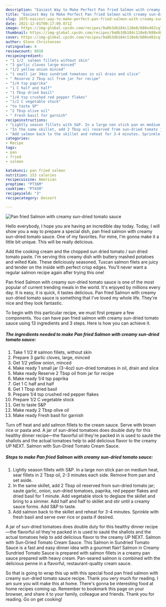 ```yaml
---
description: "Easiest Way to Make Perfect Pan fried Salmon with creamy sun-dried tomato sauce"
title: "Easiest Way to Make Perfect Pan fried Salmon with creamy sun-dried tomato sauce"
slug: 1975-easiest-way-to-make-perfect-pan-fried-salmon-with-creamy-sun-dried-tomato-sauce
date: 2021-12-01T00:17:09.071Z
image: https://img-global.cpcdn.com/recipes/9a0b3db184c110e8/680x482cq70/pan-fried-salmon-with-creamy-sun-dried-tomato-sauce-recipe-main-photo.jpg
thumbnail: https://img-global.cpcdn.com/recipes/9a0b3db184c110e8/680x482cq70/pan-fried-salmon-with-creamy-sun-dried-tomato-sauce-recipe-main-photo.jpg
cover: https://img-global.cpcdn.com/recipes/9a0b3db184c110e8/680x482cq70/pan-fried-salmon-with-creamy-sun-dried-tomato-sauce-recipe-main-photo.jpg
author: Glenn Christensen
ratingvalue: 4
reviewcount: 8010
recipeingredient:
- "1 1/2  salmon fillets without skin"
- "3 garlic cloves large minced"
- "1/2 yellow onion minced"
- "1 small jar 34oz sundried tomatoes in oil drain and slice"
- " Reserve 2 Tbsp oil from jar for recipe"
- "1/4 tsp paprika"
- "1 C half and half"
- "1 Tbsp dried basil"
- "1/4 tsp crushed red pepper flakes"
- "1/2 C vegetable stock"
- "to taste SP"
- "2 Tbsp olive oil"
- " Fresh basil for garnish"
recipeinstructions:
- "Lightly season fillets with S&P. In a large non stick pan on medium heat, sear fillets in 2 Tbsp oil, 2-3 minutes each side. Remove from pan and set aside."
- "In the same skillet, add 2 Tbsp oil reserved from sun-dried tomato jar; saute garlic, onion, sun-dried tomatoes, paprika, red pepper flakes and dried basil for 1 minute. Add vegetable stock to deglaze the skillet and bring to a simmer. Add half and half to skillet and stir until a creamy sauce forms. Add S&P to taste."
- "Add salmon back to the skillet and reheat for 3-4 minutes. Sprinkle with fresh basil and serve over rice or pasta if desired."
categories:
- Recipe
tags:
- pan
- fried
- salmon

katakunci: pan fried salmon 
nutrition: 153 calories
recipecuisine: American
preptime: "PT36M"
cooktime: "PT45M"
recipeyield: "3"
recipecategory: Dessert

---
```



![Pan fried Salmon with creamy sun-dried tomato sauce](https://img-global.cpcdn.com/recipes/9a0b3db184c110e8/680x482cq70/pan-fried-salmon-with-creamy-sun-dried-tomato-sauce-recipe-main-photo.jpg)

Hello everybody, I hope you are having an incredible day today. Today, I will show you a way to prepare a special dish, pan fried salmon with creamy sun-dried tomato sauce. One of my favorites. For mine, I'm gonna make it a little bit unique. This will be really delicious.

Add the cooking cream and the chopped sun dried tomato / sun dried tomato paste. I'm serving this creamy dish with buttery mashed potatoes and wilted Kale. These deliciously seasoned, Tuscan salmon filets are juicy and tender on the inside with perfect crisp edges. You'll never want a regular salmon recipe again after trying this one!

Pan fried Salmon with creamy sun-dried tomato sauce is one of the most popular of current trending meals in the world. It's enjoyed by millions every day. It is easy, it is quick, it tastes delicious. Pan fried Salmon with creamy sun-dried tomato sauce is something that I've loved my whole life. They're nice and they look fantastic.


To begin with this particular recipe, we must first prepare a few components. You can have pan fried salmon with creamy sun-dried tomato sauce using 13 ingredients and 3 steps. Here is how you can achieve it.

<!--inarticleads1-->

##### The ingredients needed to make Pan fried Salmon with creamy sun-dried tomato sauce:

1. Take 1 1/2 # salmon fillets, without skin
1. Prepare 3 garlic cloves, large, minced
1. Get 1/2 yellow onion, minced
1. Make ready 1 small jar (3-4oz) sun-dried tomatoes in oil, drain and slice
1. Make ready  Reserve 2 Tbsp oil from jar for recipe
1. Make ready 1/4 tsp paprika
1. Get 1 C half and half
1. Get 1 Tbsp dried basil
1. Prepare 1/4 tsp crushed red pepper flakes
1. Prepare 1/2 C vegetable stock
1. Get to taste S&P
1. Make ready 2 Tbsp olive oil
1. Make ready  Fresh basil for garnish


Turn off heat and add salmon fillets to the cream sauce. Serve with brown rice or pasta and. A jar of sun-dried tomatoes does double duty for this healthy dinner recipe—the flavorful oil they're packed in is used to sauté the shallots and the actual tomatoes help to add delicious flavor to the creamy UP NEXT. Salmon with Sun-Dried Tomato Cream Sauce. 

<!--inarticleads2-->

##### Steps to make Pan fried Salmon with creamy sun-dried tomato sauce:

1. Lightly season fillets with S&P. In a large non stick pan on medium heat, sear fillets in 2 Tbsp oil, 2-3 minutes each side. Remove from pan and set aside.
1. In the same skillet, add 2 Tbsp oil reserved from sun-dried tomato jar; saute garlic, onion, sun-dried tomatoes, paprika, red pepper flakes and dried basil for 1 minute. Add vegetable stock to deglaze the skillet and bring to a simmer. Add half and half to skillet and stir until a creamy sauce forms. Add S&P to taste.
1. Add salmon back to the skillet and reheat for 3-4 minutes. Sprinkle with fresh basil and serve over rice or pasta if desired.


A jar of sun-dried tomatoes does double duty for this healthy dinner recipe—the flavorful oil they're packed in is used to sauté the shallots and the actual tomatoes help to add delicious flavor to the creamy UP NEXT. Salmon with Sun-Dried Tomato Cream Sauce. This Salmon in Sundried Tomato Sauce is a fast and easy dinner idea with a gourmet flair! Salmon in Creamy Sundried Tomato Sauce is prepared with salmon fillets in a creamy pan sauce prepared with heavy cream. Pan-seared salmon is combined with the delicious penne in a flavorful, restaurant-quality cream sauce. 

So that is going to wrap this up with this special food pan fried salmon with creamy sun-dried tomato sauce recipe. Thank you very much for reading. I am sure you will make this at home. There's gonna be interesting food at home recipes coming up. Remember to bookmark this page on your browser, and share it to your family, colleague and friends. Thank you for reading. Go on get cooking!
